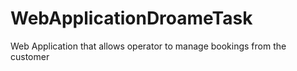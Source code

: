 # WebApplicationDroameTask
Web Application that allows operator to manage bookings from the customer
